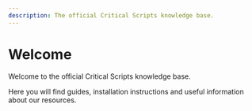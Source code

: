 ```yaml
---
description: The official Critical Scripts knowledge base.
---
```


# Welcome

Welcome to the official Critical Scripts knowledge base.

Here you will find guides, installation instructions and useful information about our resources.
